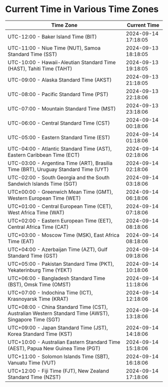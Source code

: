 # Current Time in Various Time Zones

| Time Zone | Current Time |
|-----------|--------------|
| UTC-12:00 - Baker Island Time (BIT) | 2024-09-14 17:18:05 |
| UTC-11:00 - Niue Time (NUT), Samoa Standard Time (SST) | 2024-09-13 18:18:05 |
| UTC-10:00 - Hawaii-Aleutian Standard Time (HAST), Tahiti Time (TAHT) | 2024-09-13 19:18:05 |
| UTC-09:00 - Alaska Standard Time (AKST) | 2024-09-13 21:18:05 |
| UTC-08:00 - Pacific Standard Time (PST) | 2024-09-13 22:18:06 |
| UTC-07:00 - Mountain Standard Time (MST) | 2024-09-13 23:18:06 |
| UTC-06:00 - Central Standard Time (CST) | 2024-09-14 00:18:06 |
| UTC-05:00 - Eastern Standard Time (EST) | 2024-09-14 01:18:06 |
| UTC-04:00 - Atlantic Standard Time (AST), Eastern Caribbean Time (ECT) | 2024-09-14 02:18:06 |
| UTC-03:00 - Argentina Time (ART), Brasília Time (BRT), Uruguay Standard Time (UYT) | 2024-09-14 02:18:06 |
| UTC-02:00 - South Georgia and the South Sandwich Islands Time (SGT) | 2024-09-14 03:18:06 |
| UTC±00:00 - Greenwich Mean Time (GMT), Western European Time (WET) | 2024-09-14 06:18:06 |
| UTC+01:00 - Central European Time (CET), West Africa Time (WAT) | 2024-09-14 07:18:06 |
| UTC+02:00 - Eastern European Time (EET), Central Africa Time (CAT) | 2024-09-14 08:18:06 |
| UTC+03:00 - Moscow Time (MSK), East Africa Time (EAT) | 2024-09-14 08:18:06 |
| UTC+04:00 - Azerbaijan Time (AZT), Gulf Standard Time (GST) | 2024-09-14 09:18:06 |
| UTC+05:00 - Pakistan Standard Time (PKT), Yekaterinburg Time (YEKT) | 2024-09-14 10:18:06 |
| UTC+06:00 - Bangladesh Standard Time (BST), Omsk Time (OMST) | 2024-09-14 11:18:06 |
| UTC+07:00 - Indochina Time (ICT), Krasnoyarsk Time (KRAT) | 2024-09-14 12:18:06 |
| UTC+08:00 - China Standard Time (CST), Australian Western Standard Time (AWST), Singapore Time (SGT) | 2024-09-14 13:18:06 |
| UTC+09:00 - Japan Standard Time (JST), Korea Standard Time (KST) | 2024-09-14 14:18:06 |
| UTC+10:00 - Australian Eastern Standard Time (AEST), Papua New Guinea Time (PGT) | 2024-09-14 15:18:06 |
| UTC+11:00 - Solomon Islands Time (SBT), Vanuatu Time (VUT) | 2024-09-14 16:18:06 |
| UTC+12:00 - Fiji Time (FJT), New Zealand Standard Time (NZST) | 2024-09-14 17:18:06 |
